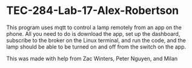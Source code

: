 # TEC-284-Lab-17-Alex-Robertson

This program uses mqtt to control a lamp remotely from an app on the phone. All you need to do is download the app, set up the dashboard, subscribe to the broker on the Linux terminal, and run the code, and the lamp should be able to be turned on and off from the switch on the app.

This was made with help from Zac Winters, Peter Nguyen, and Milan
